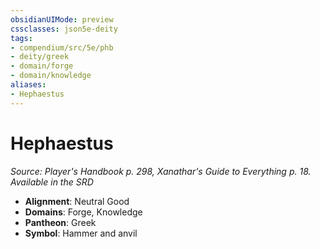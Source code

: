 ```yaml
---
obsidianUIMode: preview
cssclasses: json5e-deity
tags:
- compendium/src/5e/phb
- deity/greek
- domain/forge
- domain/knowledge
aliases: 
- Hephaestus
---
```

# Hephaestus
*Source: Player's Handbook p. 298, Xanathar's Guide to Everything p. 18. Available in the <span title='Systems Reference Document (5.1)'>SRD</span>* 

- **Alignment**: Neutral Good
- **Domains**: Forge, Knowledge
- **Pantheon**: Greek
- **Symbol**: Hammer and anvil